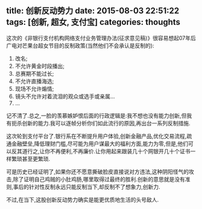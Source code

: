 title: 创新反动势力
date: 2015-08-03 22:51:22
tags: [创新, 超女, 支付宝]
categories: thoughts
---
这次的《非银行支付机构网络支付业务管理办法(征求意见稿)》很容易想起07年后广电对芒果台超女节目的反制政策(当然他们不会承认是反制的):

1. 改名;
2. 不允许黄金时段播出;
3. 总赛期不能过长;
4. 不允许直播海选;
5. 现场不允许煽情;
6. 镜头不允许对着流泪的观众或选手或亲属...
7. ...

记不清了.总之,一脸的羡慕嫉妒恨后面的行政逻辑是:我不想也没有能力创新,但我有扼杀创新的能力.我可以逐帧分析你们如此流行的原因,再出台一系列反制措施.

这次轮到支付平台了.银行系在不断提升用户体验,创新金融产品,优化交易流程,疏通金融壁垒,降低理财门槛,尽可能为用户谋最大的福利方面,能力为零,但是,他们可以反其道行之,让你不再便利,不再廉价.让你用起来跟装几十个网银开几十个证书一样繁琐甚至更繁琐.

可是历史已经证明了,如果你还不愿意撕破脸皮直接说对方违法,这种阴阳怪气的攻击,除了证明自己鸡贼的小肚鸡肠,哪里取得过最终的胜利.创新的意思就是没有准则,事后的针对性反制永远只能反制当下,却反制不了想象力,创新力.

不过,在当下,这股创新反动势力确实是能更优质地生活的头号敌人.